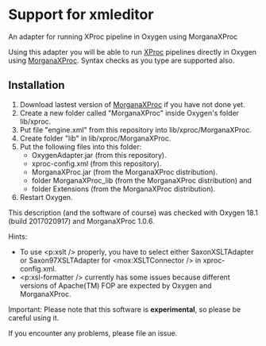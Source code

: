 # Support for xmleditor
An adapter for running XProc pipeline in Oxygen using MorganaXProc

Using this adapter you will be able to run [XProc](http://xproc.org/) pipelines directly in Oxygen using [MorganaXProc](http://www.xml-project.com/morganaxproc/). Syntax checks as you type are supported also.

## Installation

1. Download lastest version of [MorganaXProc](http://www.xml-project.com/morganaxproc/) if you have not done yet.
1. Create a new folder called "MorganaXProc" inside Oxygen's folder lib/xproc.
1. Put file "engine.xml" from this repository into lib/xproc/MorganaXProc.
1. Create folder "lib" in lib/xproc/MorganaXProc.
1. Put the following files into this folder:
    * OxygenAdapter.jar (from this repository).
    * xproc-config.xml (from this repository).
    * MorganaXProc.jar (from the MorganaXProc distribution).
    * folder MorganaXProc_lib (from the MorganaXProc distribution) and
    * folder Extensions (from the MorganaXProc distribution).
1. Restart Oxygen.

This description (and the software of course) was checked with Oxygen 18.1 (build 2017020917) and MorganaXProc 1.0.6.

Hints:
* To use <p:xslt /> properly, you have to select either SaxonXSLTAdapter or Saxon97XSLTAdapter for <mox:XSLTConnector /> in xproc-config.xml.
* <p:xsl-formatter /> currently has some issues because different versions of Apache(TM) FOP are expected by Oxygen and MorganaXProc.

Important:
Please note that this software is **experimental**, so please be careful using it.

If you encounter any problems, please file an issue.
